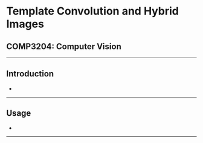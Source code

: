 # Template Convolution and Hybrid Images
## COMP3204: Computer Vision
---
## Introduction

- 

---
## Usage

- 

---

